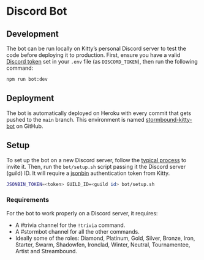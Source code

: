 # Discord Bot

## Development

The bot can be run locally on Kitty’s personal Discord server to test the code before deploying it to production. First, ensure you have a valid [Discord token](https://discordhelp.net/discord-token) set in your `.env` file (as `DISCORD_TOKEN`), then run the following command:

```sh
npm run bot:dev
```

## Deployment

The bot is automatically deployed on Heroku with every commit that gets pushed to the `main` branch. This environment is named [stormbound-kitty-bot](https://github.com/Stormbound-Games/stormbound-kitty/deployments/activity_log?environment=stormbound-kitty-bot) on GitHub.

## Setup

To set up the bot on a new Discord server, follow the [typical process](https://discordpy.readthedocs.io/en/stable/discord.html#inviting-your-bot) to invite it. Then, run the `bot/setup.sh` script passing it the Discord server (guild) ID. It will require a [jsonbin](https://jsonbin.org/) authentication token from Kitty.

```sh
JSONBIN_TOKEN=<token> GUILD_ID=<guild id> bot/setup.sh
```

### Requirements

For the bot to work properly on a Discord server, it requires:

- A #trivia channel for the `!trivia` command.
- A #stormbot channel for all the other commands.
- Ideally some of the roles: Diamond, Platinum, Gold, Silver, Bronze, Iron, Starter, Swarm, Shadowfen, Ironclad, Winter, Neutral, Tournamentee, Artist and Streambound.
